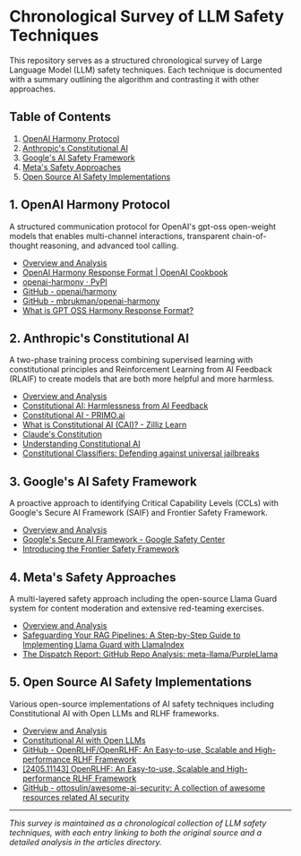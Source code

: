 # Chronological Survey of LLM Safety Techniques

This repository serves as a structured chronological survey of Large Language Model (LLM) safety techniques. Each technique is documented with a summary outlining the algorithm and contrasting it with other approaches.

## Table of Contents
1. [OpenAI Harmony Protocol](#1-openai-harmony-protocol)
2. [Anthropic's Constitutional AI](#2-anthropic-constitutional-ai)
3. [Google's AI Safety Framework](#3-google-ai-safety-framework)
4. [Meta's Safety Approaches](#4-meta-safety-approaches)
5. [Open Source AI Safety Implementations](#5-open-source-ai-safety-implementations)

## 1. OpenAI Harmony Protocol

A structured communication protocol for OpenAI's gpt-oss open-weight models that enables multi-channel interactions, transparent chain-of-thought reasoning, and advanced tool calling.

- [Overview and Analysis](articles/openai-harmony.md)
- [OpenAI Harmony Response Format | OpenAI Cookbook](https://cookbook.openai.com/articles/openai-harmony)
- [openai-harmony · PyPI](https://pypi.org/project/openai-harmony/)
- [GitHub - openai/harmony](https://github.com/openai/harmony)
- [GitHub - mbrukman/openai-harmony](https://github.com/mbrukman/openai-harmony)
- [What is GPT OSS Harmony Response Format?](https://cobusgreyling.medium.com/what-is-gpt-oss-harmony-response-format-a29f266d6672)

## 2. Anthropic's Constitutional AI

A two-phase training process combining supervised learning with constitutional principles and Reinforcement Learning from AI Feedback (RLAIF) to create models that are both more helpful and more harmless.

- [Overview and Analysis](articles/anthropic-constitutional-ai.md)
- [Constitutional AI: Harmlessness from AI Feedback](https://www.anthropic.com/research/constitutional-ai-harmlessness-from-ai-feedback)
- [Constitutional AI - PRIMO.ai](https://primo.ai/index.php?title=Constitutional_AI)
- [What is Constitutional AI (CAI)? - Zilliz Learn](https://zilliz.com/learn/constitutional-ai-harmlessness-from-ai-feedback)
- [Claude's Constitution](https://www.anthropic.com/news/claudes-constitution)
- [Understanding Constitutional AI](https://medium.com/@jonnyndavis/understanding-constitutional-ai-dd9d783ef712)
- [Constitutional Classifiers: Defending against universal jailbreaks](https://www.anthropic.com/news/constitutional-classifiers)

## 3. Google's AI Safety Framework

A proactive approach to identifying Critical Capability Levels (CCLs) with Google's Secure AI Framework (SAIF) and Frontier Safety Framework.

- [Overview and Analysis](articles/google-ai-safety-framework.md)
- [Google's Secure AI Framework - Google Safety Center](https://safety.google/cybersecurity-advancements/saif/)
- [Introducing the Frontier Safety Framework](https://deepmind.google/discover/blog/introducing-the-frontier-safety-framework/)

## 4. Meta's Safety Approaches

A multi-layered safety approach including the open-source Llama Guard system for content moderation and extensive red-teaming exercises.

- [Overview and Analysis](articles/meta-safety-approaches.md)
- [Safeguarding Your RAG Pipelines: A Step-by-Step Guide to Implementing Llama Guard with LlamaIndex](https://towardsdatascience.com/safeguarding-your-rag-pipelines-a-step-by-step-guide-to-implementing-llama-guard-with-llamaindex-6f80a2e07756-2/)
- [The Dispatch Report: GitHub Repo Analysis: meta-llama/PurpleLlama](https://thedispatch.ai/reports/792/)

## 5. Open Source AI Safety Implementations

Various open-source implementations of AI safety techniques including Constitutional AI with Open LLMs and RLHF frameworks.

- [Overview and Analysis](articles/open-source-ai-safety.md)
- [Constitutional AI with Open LLMs](https://huggingface.co/blog/constitutional_ai)
- [GitHub - OpenRLHF/OpenRLHF: An Easy-to-use, Scalable and High-performance RLHF Framework](https://github.com/OpenRLHF/OpenRLHF)
- [[2405.11143] OpenRLHF: An Easy-to-use, Scalable and High-performance RLHF Framework](https://arxiv.org/abs/2405.11143)
- [GitHub - ottosulin/awesome-ai-security: A collection of awesome resources related AI security](https://github.com/ottosulin/awesome-ai-security)

---
*This survey is maintained as a chronological collection of LLM safety techniques, with each entry linking to both the original source and a detailed analysis in the articles directory.*